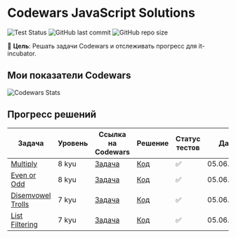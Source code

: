 # Codewars JavaScript Solutions

![Test Status](https://github.com/Alma-Nemi/codewars/actions/workflows/test.yml/badge.svg)
![GitHub last commit](https://img.shields.io/github/last-commit/Alma-Nemi/codewars)
![GitHub repo size](https://img.shields.io/github/repo-size/Alma-Nemi/codewars)

📌 **Цель**: Решать задачи Codewars и отслеживать прогресс для it-incubator.

## Мои показатели Codewars
![Codewars Stats](https://www.codewars.com/users/Alma-Nemi/badges/large)

## Прогресс решений

| Задача                   | Уровень | Ссылка на Codewars       | Решение | Статус тестов | Дата       |
|--------------------------|---------|--------------------------|---------|---------------|------------|
| [Multiply](8-kyu/multiply.js) | 8 kyu | [Задача](https://www.codewars.com/kata/50654ddff44f800200000004) | [Код](8-kyu/multiply.js) | ✅ | 05.06.2025 |
| [Even or Odd](8-kyu/evenOrOdd.js) | 8 kyu | [Задача](https://www.codewars.com/kata/53da3dbb4a5168369a0000fe) | [Код](8-kyu/evenOrOdd.js) | ✅ | 05.06.2025 |
| [Disemvowel Trolls](7-kyu/disemvowel-trolls.js) | 7 kyu | [Задача](https://www.codewars.com/kata/52fba66badcd10859f00097e) | [Код](7-kyu/disemvowel-trolls.js) | ✅ | 05.06.2025 |
| [List Filtering](7-kyu/list-filtering.js) | 7 kyu | [Задача](https://www.codewars.com/kata/53dbd5315a3c69eed20002dd) | [Код](7-kyu/list-filtering.js) | ✅ | 05.06.2025 |